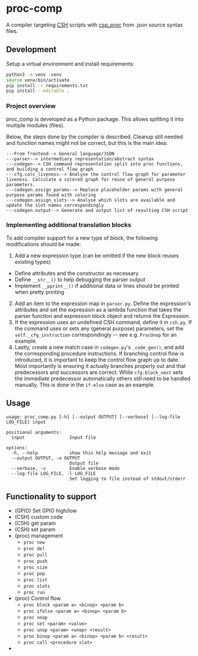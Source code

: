 # proc-comp

A compiler targeting [CSH](https://github.com/spaceinventor/csh) scripts with [csp_proc](https://github.com/discosat/csp_proc/) from .json source syntax files.


## Development

Setup a virtual environment and install requirements:

```bash
python3 -m venv .venv
source venv/bin/activate
pip install -r requirements.txt
pip install --editable .
```

### Project overview

proc_comp is developed as a Python package. This allows splitting it into multiple modules (files).


Below, the steps done by the compiler is described. Cleanup still needed and function names might not be correct, but this is the main idea:

```
---From frontend--> General language/JSON
---parser--> intermediary representation/abstract syntax 
---codegen--> CSH command representation split into proc functions, and building a control flow graph
---cfg.calc_liveness--> Analyse the control flow graph for parameter liveness. Calculate a colored graph for reuse of general purpose parameters.
---codegen.assign_params--> Replace placeholder params with general purpose params found with coloring
---codegen.assign_slots--> Analyse which slots are available and update the slot names correspondingly
---codegen.output--> Generate and output list of resulting CSH script 
```

### Implementing additional translation blocks

To add compiler support for a new type of block, the following modifications should be made:
1. Add a new expression type (can be omitted if the new block reuses existing types)
  - Define attributes and the constructor as necessary 
  - Define `__str__()` to help debugging the parser output
  - Implement `__pprint__()` if additional data or lines should be printed when pretty printing
2. Add an item to the expression map in `parser.py`. Define the expression's attributes and set the expression as a lambda function that takes the parser function and expression block object and returns the Expression.
3. If the expression uses an undefined CSH command, define it in `csh.py`. If the command uses or sets any (general purpose) parameters, set the `self._cfg_instruction` correspondingly -- see e.g. `ProcUnop` for an example. 
4. Lastly, create a new match case in `codegen.py`'s `_code_gen()`, and add the corresponding procedure instructions. If branching control flow is introduced, it is important to keep the control flow graph up to date. Most importantly is ensuring it actually branches properly out and that predecessors and successors are correct. While `cfg.block_next` sets the immediate predecessor automatically others still need to be handled manually. This is done in the `if-else` case as an example. 


## Usage
```
usage: proc_comp.py [-h] [--output OUTPUT] [--verbose] [--log-file LOG_FILE] input

positional arguments:
  input                 Input file

options:
  -h, --help            show this help message and exit
  --output OUTPUT, -o OUTPUT
                        Output file
  --verbose, -v         Enable verbose mode
  --log-file LOG_FILE, -l LOG_FILE
                        Set logging to file instead of stdout/stderr
```


## Functionality to support
- (GPIO) Set GPIO high/low
- (CSH) custom code
- (CSH) get param
- (CSH) set param
- (proc) management
  - `proc new`
  - `proc del`
  - `proc pull`
  - `proc push`
  - `proc size`
  - `proc pop`
  - `proc list`
  - `proc slots`
  - `proc run`
- (proc) Control flow
  - `proc block <param a> <binop> <param b>`
  - `proc ifelse <param a> <binop> <param b>`
  - `proc noop`
  - `proc set <param> <value>`
  - `proc unop <param> <unop> <result>`
  - `proc binop <param a> <binop> <param b> <result>`
  - `proc call <procedure slot>`
- 